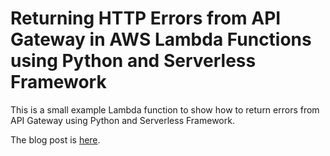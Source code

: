 # Returning HTTP Errors from API Gateway in AWS Lambda Functions using Python and Serverless Framework

This is a small example Lambda function to show how to return errors from API
Gateway using Python and Serverless Framework.

The blog post is
[here](https://bacchi.org/posts/aws-lambda-api-gateway-python-errors/).
